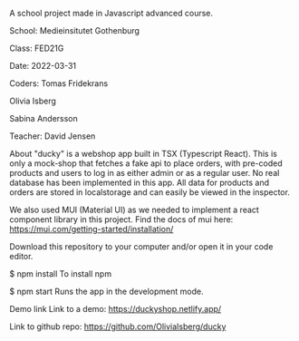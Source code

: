 A school project made in Javascript advanced course.

School: Medieinsitutet Gothenburg

Class: FED21G

Date: 2022-03-31

Coders:
Tomas Fridekrans

Olivia Isberg

Sabina Andersson

Teacher: David Jensen

About
"ducky" is a webshop app built in TSX (Typescript React).
This is only a mock-shop that fetches a fake api to place orders, with pre-coded products and users to log in as either admin or as a regular user. No real database has been implemented in this app.
All data for products and orders are stored in localstorage and can easily be viewed in the inspector.

We also used MUI (Material UI) as we needed to implement a react component library in this project.
Find the docs of mui here: https://mui.com/getting-started/installation/


Download this repository to your computer and/or open it in your code editor.

$ npm install
To install npm

$ npm start
Runs the app in the development mode.

Demo link
Link to a demo: https://duckyshop.netlify.app/

Link to github repo: https://github.com/OliviaIsberg/ducky